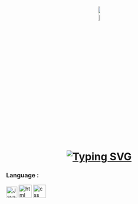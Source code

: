 
  <h1 align=center>
  <img width=10% src="https://github.com/shiv1305/LOGO-photos/blob/main/Expense_Tracker-removebg-preview.png" alt="ExpTra"><br>
<a href="https://git.io/typing-svg"><img src="https://readme-typing-svg.demolab.com?font=Noto+Serif&weight=800&size=24&pause=1000&color=FFFFFF&background=FFFFFF00&center=true&vCenter=true&random=true&width=435&lines=EXPENSE+TRACKER" alt="Typing SVG" /></a>
  </h1>
 
<div>
  <h3>
    Language :
  </h3>
  <img width=30px hight=30px src="https://github.com/shiv1305/LOGO-photos/blob/main/js.png" alt="JavaScript"/>
  <img width=35px hight=30px src="https://github.com/shiv1305/LOGO-photos/blob/main/html-5.png" alt="html">
  <img width=35px src="https://github.com/shiv1305/LOGO-photos/blob/main/css-3.png" alt="css"/>
</div>
<h3>
  
</h3>
